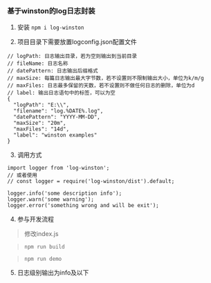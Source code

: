 ### 基于winston的log日志封装
1. 安装
`npm i log-winston`

2. 项目目录下需要放置logconfig.json配置文件
```
// logPath: 日志输出目录，若为空则输出到当前目录
// fileName: 日志名称
// datePattern: 日志输出后缀格式
// maxSize: 每篇日志输出最大字节数，若不设置则不限制输出大小，单位为k/m/g
// maxFiles: 日志最多保留的天数，若不设置则不做任何日志的删除，单位为d
// label: 输出日志语句中的标签，可以为空
{
  "logPath": "E:\\",
  "filename": "log.%DATE%.log",
  "datePattern": "YYYY-MM-DD",
  "maxSize": "20m",
  "maxFiles": "14d",
  "label": "winston examples"
}
```

3. 调用方式
```
import logger from 'log-winston';
// 或者使用
// const logger = require('log-winston/dist').default;

logger.info('some description info');
logger.warn('some warning');
logger.error('something wrong and will be exit');
```

4. 参与开发流程
> 修改index.js

> `npm run build`

> `npm run demo`

5. 日志级别输出为info及以下